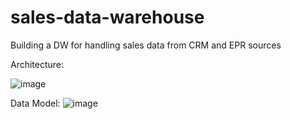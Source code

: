# sales-data-warehouse
Building a DW for handling sales data from CRM and EPR sources

Architecture:

![image](https://github.com/user-attachments/assets/53b7de97-d000-4eb1-aaa6-00222c279ec4)


Data Model:
![image](https://github.com/user-attachments/assets/70d6c8df-c81c-4cbd-9421-20ee473361e2)

